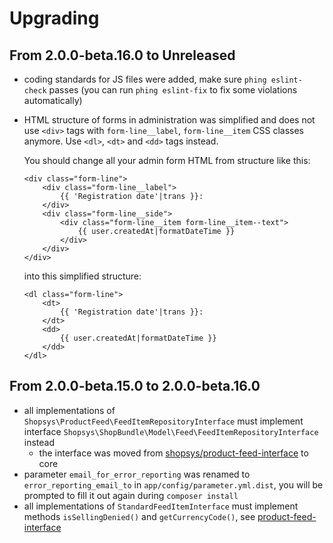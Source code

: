 # Upgrading

## From 2.0.0-beta.16.0 to Unreleased
- coding standards for JS files were added, make sure `phing eslint-check` passes
(you can run `phing eslint-fix` to fix some violations automatically)
- HTML structure of forms in administration was simplified and does not use `<div>` tags with `form-line__label`, `form-line__item` CSS classes anymore.
    Use `<dl>`, `<dt>` and `<dd>` tags instead.

    You should change all your admin form HTML from structure like this:
    ```twig
    <div class="form-line">
        <div class="form-line__label">
            {{ 'Registration date'|trans }}:
        </div>
        <div class="form-line__side">
            <div class="form-line__item form-line__item--text">
                {{ user.createdAt|formatDateTime }}
            </div>
        </div>
    </div>
    ```
    into this simplified structure:
    ```twig
    <dl class="form-line">
        <dt>
            {{ 'Registration date'|trans }}:
        </dt>
        <dd>
            {{ user.createdAt|formatDateTime }}
        </dd>
    </dl>
    ```

## From 2.0.0-beta.15.0 to 2.0.0-beta.16.0
- all implementations of `Shopsys\ProductFeed\FeedItemRepositoryInterface` must implement interface `Shopsys\ShopBundle\Model\Feed\FeedItemRepositoryInterface` instead
    - the interface was moved from [shopsys/product-feed-interface](https://github.com/shopsys/product-feed-interface/) to core
- parameter `email_for_error_reporting` was renamed to `error_reporting_email_to` in `app/config/parameter.yml.dist`,
you will be prompted to fill it out again during `composer install`
- all implementations of `StandardFeedItemInterface` must implement methods `isSellingDenied()` and `getCurrencyCode()`, see [product-feed-interface](https://github.com/shopsys/product-feed-interface/blob/master/UPGRADE.md#from-030-to-040)